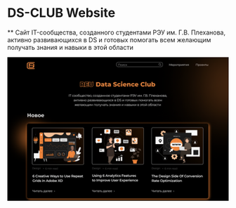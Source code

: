 # DS-CLUB Website

** Сайт IT-сообщества, созданного студентами РЭУ им. Г.В. Плеханова, активно развивающихся в DS и готовых помогать всем желающим получать знания и навыки в этой области

![alt text](Photos/main_page.png "Главная страничка сайта")
